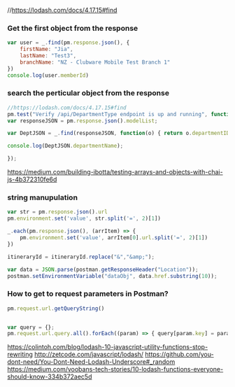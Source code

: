 
//https://lodash.com/docs/4.17.15#find


### Get the first object from the response
```javascript
var user = _.find(pm.response.json(), { 
    firstName: "Jia", 
    lastName: "Test3", 
    branchName: "NZ - Clubware Mobile Test Branch 1" 
})
console.log(user.memberId)
```

### search the perticular object from the response
```javascript
//https://lodash.com/docs/4.17.15#find
pm.test("Verify /api/DepartmentType endpoint is up and running", function(){
var responseJSON = pm.response.json().modelList;

var DeptJSON = _.find(responseJSON, function(o) { return o.departmentID == 1; });

console.log(DeptJSON.departmentName);

});

```

https://medium.com/building-ibotta/testing-arrays-and-objects-with-chai-js-4b372310fe6d

### string manupulation
```javascript
var str = pm.response.json().url
pm.environment.set('value', str.split('=', 2)[1])

_.each(pm.response.json(), (arrItem) => {
    pm.environment.set('value', arrItem[0].url.split('=', 2)[1])
})
```


```javascript
itineraryId = itineraryId.replace("&","&amp;");

var data = JSON.parse(postman.getResponseHeader("Location"));
postman.setEnvironmentVariable("dataObj", data.href.substring(10));
```


### How to get to request parameters in Postman?
```javascript
pm.request.url.getQueryString()


var query = {};
pm.request.url.query.all().forEach((param) => { query[param.key] = param.value});
```

https://colintoh.com/blog/lodash-10-javascript-utility-functions-stop-rewriting
http://zetcode.com/javascript/lodash/
https://github.com/you-dont-need/You-Dont-Need-Lodash-Underscore#_random
https://medium.com/voobans-tech-stories/10-lodash-functions-everyone-should-know-334b372aec5d
